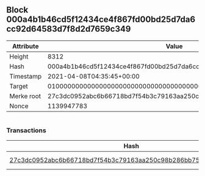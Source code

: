 ## Block 000a4b1b46cd5f12434ce4f867fd00bd25d7da6cc92d64583d7f8d2d7659c349

Attribute | Value
--- | ---
Height | 8312
Hash | 000a4b1b46cd5f12434ce4f867fd00bd25d7da6cc92d64583d7f8d2d7659c349
Timestamp | 2021-04-08T04:35:45+00:00
Target | 0100000000000000000000000000000000000000000000000000000000000000
Merke root | 27c3dc0952abc6b66718bd7f54b3c79163aa250c98b286bb75e1a9a43d4741d8
Nonce | 1139947783

```

```

### Transactions

Hash | Amount
--- | ---
[27c3dc0952abc6b66718bd7f54b3c79163aa250c98b286bb75e1a9a43d4741d8](27c3dc0952abc6b66718bd7f54b3c79163aa250c98b286bb75e1a9a43d4741d8.md) | 10.00000000 SKEPTI 
